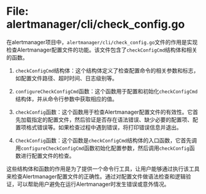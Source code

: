 # File: alertmanager/cli/check_config.go

在alertmanager项目中，`alertmanager/cli/check_config.go`文件的作用是实现检查Alertmanager配置文件的功能。该文件包含了`checkConfigCmd`结构体和相关的函数。

1. `checkConfigCmd`结构体：这个结构体定义了检查配置命令的相关参数和标志，如配置文件路径、超时时间、日志级别等。

2. `configureCheckConfigCmd`函数：这个函数用于配置和初始化`checkConfigCmd`结构体，并从命令行参数中获取相应的值。

3. `checkConfig`函数：这个函数用于检查Alertmanager配置文件的有效性。它首先加载指定的配置文件，然后验证是否存在语法错误、缺少必要的配置项、配置项格式错误等。如果检查过程中遇到错误，将打印错误信息并退出。

4. `CheckConfig`函数：这个函数是`checkConfigCmd`结构体的入口函数，它首先调用`configureCheckConfigCmd`函数初始化配置参数，然后调用`checkConfig`函数进行配置文件的检查。

这些结构体和函数的作用是为了提供一个命令行工具，让用户能够通过执行该工具来检查Alertmanager配置文件的正确性。通过对配置文件做语法检查和逻辑验证，可以帮助用户避免在运行Alertmanager时发生错误或意外情况。

